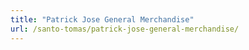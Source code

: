 ```yaml
---
title: "Patrick Jose General Merchandise"
url: /santo-tomas/patrick-jose-general-merchandise/
---
```

